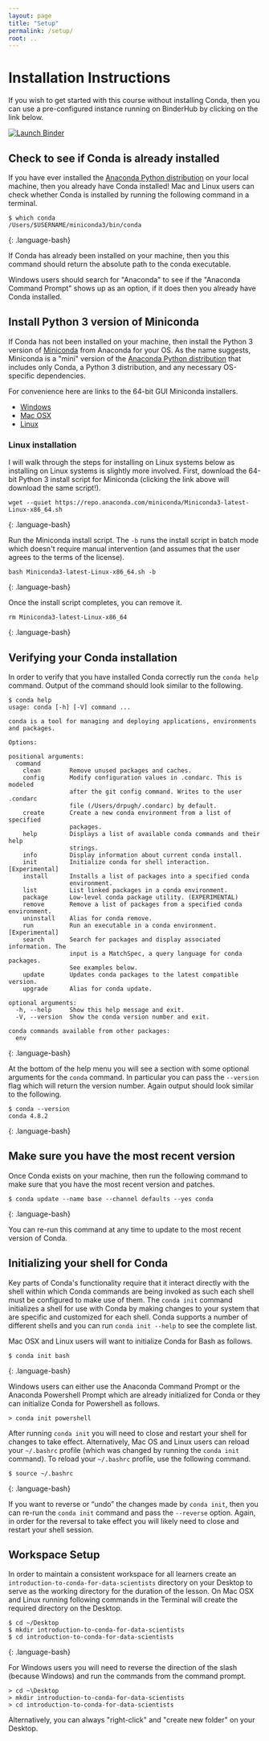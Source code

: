 ```yaml
---
layout: page
title: "Setup"
permalink: /setup/
root: ..
---
```


# Installation Instructions

If you wish to get started with this course without installing Conda, then you can use a 
pre-configured instance running on BinderHub by clicking on the link below.

[![Launch Binder](https://mybinder.org/badge_logo.svg)](https://mybinder.org/v2/gh/carpentries-incubator/introduction-to-conda-for-data-scientists/binder)

## Check to see if Conda is already installed

If you have ever installed the [Anaconda Python distribution](https://www.anaconda.com/distribution/) 
on your local machine, then you already have Conda installed! Mac and Linux users can check 
whether Conda is installed by running the following command in a terminal.

~~~
$ which conda
/Users/$USERNAME/miniconda3/bin/conda
~~~
{: .language-bash}

If Conda has already been installed on your machine, then you this command should return the 
absolute path to the conda executable. 

Windows users should search for "Anaconda" to see if the "Anaconda Command Prompt" shows up as an 
option, if it does then you already have Conda installed.

## Install Python 3 version of Miniconda

If Conda has not been installed on your machine, then install the Python 3 version of 
[Miniconda](https://docs.conda.io/en/latest/miniconda.html) from Anaconda for your OS. As the name 
suggests, Miniconda is a "mini" version of the 
[Anaconda Python distribution](https://www.anaconda.com/distribution/) that includes only Conda, a 
Python 3 distribution, and any necessary OS-specific dependencies.

For convenience here are links to the 64-bit GUI Miniconda installers.

* [Windows](https://repo.anaconda.com/miniconda/Miniconda3-latest-Windows-x86_64.exe)
* [Mac OSX](https://repo.anaconda.com/miniconda/Miniconda3-latest-MacOSX-x86_64.pkg)
* [Linux](https://repo.anaconda.com/miniconda/Miniconda3-latest-Linux-x86_64.sh) 

### Linux installation

I will walk through the steps for installing on Linux systems below as installing on Linux systems 
is slightly more involved. First, download the 64-bit Python 3 install script for Miniconda 
(clicking the link above will download the same script!).

~~~
wget --quiet https://repo.anaconda.com/miniconda/Miniconda3-latest-Linux-x86_64.sh
~~~
{: .language-bash}

Run the Miniconda install script. The `-b` runs the install script in batch mode which doesn't 
require manual intervention (and assumes that the user agrees to the terms of the license).

~~~
bash Miniconda3-latest-Linux-x86_64.sh -b
~~~
{: .language-bash}

Once the install script completes, you can remove it.

~~~
rm Miniconda3-latest-Linux-x86_64
~~~
{: .language-bash}

## Verifying your Conda installation

In order to verify that you have installed Conda correctly run the `conda help` command. Output 
of the command should look similar to the following.

~~~
$ conda help
usage: conda [-h] [-V] command ...

conda is a tool for managing and deploying applications, environments and packages.

Options:

positional arguments:
  command
    clean        Remove unused packages and caches.
    config       Modify configuration values in .condarc. This is modeled
                 after the git config command. Writes to the user .condarc
                 file (/Users/drpugh/.condarc) by default.
    create       Create a new conda environment from a list of specified
                 packages.
    help         Displays a list of available conda commands and their help
                 strings.
    info         Display information about current conda install.
    init         Initialize conda for shell interaction. [Experimental]
    install      Installs a list of packages into a specified conda
                 environment.
    list         List linked packages in a conda environment.
    package      Low-level conda package utility. (EXPERIMENTAL)
    remove       Remove a list of packages from a specified conda environment.
    uninstall    Alias for conda remove.
    run          Run an executable in a conda environment. [Experimental]
    search       Search for packages and display associated information. The
                 input is a MatchSpec, a query language for conda packages.
                 See examples below.
    update       Updates conda packages to the latest compatible version.
    upgrade      Alias for conda update.

optional arguments:
  -h, --help     Show this help message and exit.
  -V, --version  Show the conda version number and exit.

conda commands available from other packages:
  env
~~~
{: .language-bash}

At the bottom of the help menu you will see a section with some optional arguments for the 
`conda` command. In particular you can pass the `--version` flag which will return the version 
number. Again output should look similar to the following.

~~~
$ conda --version
conda 4.8.2
~~~
{: .language-bash}

## Make sure you have the most recent version

Once Conda exists on your machine, then run the following command to make sure that you 
have the most recent version and patches.

~~~
$ conda update --name base --channel defaults --yes conda
~~~
{: .language-bash}

You can re-run this command at any time to update to the most recent version of Conda.

## Initializing your shell for Conda

Key parts of Conda's functionality require that it interact directly with the shell within which 
Conda commands are being invoked as such each shell must be configured to make use of them. The 
`conda init` command initializes a shell for use with Conda by making changes to your system that 
are specific and customized for each shell. Conda supports a number of different shells and you 
can run `conda init --help` to see the complete list.

Mac OSX and Linux users will want to initialize Conda for Bash as follows.

~~~
$ conda init bash
~~~
{: .language-bash}

Windows users can either use the Anaconda Command Prompt or the Anaconda Powershell Prompt which 
are already initialized for Conda or they can initialize Conda for Powershell as follows.

~~~
> conda init powershell
~~~

After running `conda init` you will need to close and restart your shell for changes to take 
effect. Alternatively, Mac OS and Linux users can reload your `~/.bashrc` profile (which was 
changed by running the `conda init` command). To reload your `~/.bashrc` profile, use the 
following command.

~~~
$ source ~/.bashrc
~~~
{: .language-bash}

If you want to reverse or “undo” the changes made by `conda init`, then you can re-run the 
`conda init` command and pass the `--reverse` option. Again, in order for the reversal to take 
effect you will likely need to close and restart your shell session.

## Workspace Setup

In order to maintain a consistent workspace for all learners create an 
`introduction-to-conda-for-data-scientists` directory on your Desktop to serve as the working 
directory for the duration of the lesson. On Mac OSX and Linux running following commands in the
Terminal will create the required directory on the Desktop.

~~~
$ cd ~/Desktop
$ mkdir introduction-to-conda-for-data-scientists
$ cd introduction-to-conda-for-data-scientists
~~~
{: .language-bash}


For Windows users you will need to reverse the direction of the slash (because Windows) and run 
the commands from the command prompt.

~~~
> cd ~\Desktop
> mkdir introduction-to-conda-for-data-scientists
> cd introduction-to-conda-for-data-scientists
~~~

Alternatively, you can always "right-click" and "create new folder" on your Desktop.

